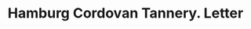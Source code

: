 ---
doi: 10.7916/D8HD96XT
date_other: '1890'
date_other_textual: 1890-1899
form: correspondence
genre:
- Letters (correspondence)
name:
- Hamburg Cordovan Tannery
object_in_context_url: https://biggert.cul.columbia.edu/items/view/ave_biggert_01898
subject_hierarchical_geographic:
- Newark, New Jersey, United States
subject_name:
- Hamburg Cordovan Tannery
title: Hamburg Cordovan Tannery. Letter
sort_title: Hamburg Cordovan Tannery. Letter
call_number: ave_biggert_01898
coordinates:
- 40.72422,-74.172574
pid: ave_biggert_01898
identifiers: ave_biggert_01898
permalink: /biggert/ave_biggert_01898/
layout: iiif-image-page
---